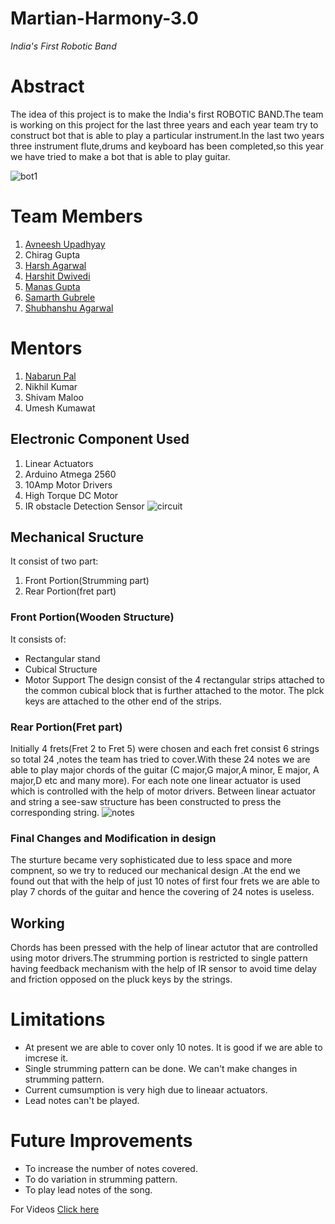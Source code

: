 # Martian-Harmony-3.0
_India's First Robotic Band_
# Abstract
The idea of this project is to make the India's first ROBOTIC BAND.The team is working on this project for the last three years and each year team try to construct bot that is able to play a particular instrument.In the last two years three instrument flute,drums and keyboard has been completed,so this year we have  tried to make a bot that is able to play guitar.

![bot1](https://user-images.githubusercontent.com/37136467/41505848-1a9ab348-722f-11e8-8612-65672746bbf3.JPG)


# Team Members
1. [Avneesh Upadhyay](https://github.com/AvneeshIITR)
2. Chirag Gupta
3. [Harsh Agarwal](https://github.com/harshagrawal18-iitr)
4. [Harshit Dwivedi](https://github.com/dwivediharshit)
5. [Manas Gupta](https://github.com/ManasGupta1998)   
6. [Samarth Gubrele](https://github.com/Sam5cool) 
7. [Shubhanshu Agarwal](https://github.com/Shubhanshu07)     

# Mentors
1. [Nabarun Pal](https://github.com/palnabarun)
2. Nikhil Kumar 
3. Shivam Maloo
4. Umesh Kumawat

## Electronic Component Used
1. Linear Actuators
2. Arduino Atmega 2560
3. 10Amp Motor Drivers
4. High Torque DC Motor 
5. IR obstacle Detection Sensor
![circuit](https://user-images.githubusercontent.com/37136467/41505857-6065d664-722f-11e8-8084-be17f3f6da4b.JPG)


## Mechanical Sructure
It consist of two part:
1. Front Portion(Strumming part)
2. Rear Portion(fret part)


### Front Portion(Wooden Structure)
It consists of:
- Rectangular stand
- Cubical Structure
- Motor Support
The design consist of the 4 rectangular strips attached to the common cubical block that is further attached to the motor. The plck keys are attached to the other end of the strips.

### Rear Portion(Fret part)
Initially 4 frets(Fret 2 to Fret 5) were chosen and each fret consist 6 strings so total 24 ,notes the team has tried to cover.With these 24 notes we are able to play major chords of the guitar (C major,G major,A minor, E major, A major,D etc and many more).
For each note one linear actuator is used which is controlled with the help of motor drivers. Between linear actuator and string a see-saw structure has been constructed to press the corresponding string.
![notes](https://user-images.githubusercontent.com/37136467/41505873-8ef7b650-722f-11e8-9167-9abb5a423093.jpg)


###  Final Changes and Modification in design
The sturture became very sophisticated due to less space and more compnent, so we try to reduced our mechanical design .At the end we found out that with the help of just 10 notes of first four frets we are able to play 7  chords of the guitar and hence the covering of 24 notes is useless.

 ## Working
 Chords has been pressed with the help of linear actutor that are controlled using motor drivers.The strumming portion is restricted to single pattern having feedback mechanism with the help of IR sensor to  avoid time delay and friction opposed on the pluck keys by the strings.
 # Limitations
 - At present we are able to cover only 10 notes. It is good if we are able to imcrese it.
 - Single strumming pattern can be done. We can't make changes in strumming pattern.
 - Current cumsumption is very high due to lineaar actuators.
 - Lead notes can't be played.
 # Future Improvements
 - To increase the number of notes covered.
 - To do variation in strumming pattern.
 - To play lead notes of the song.
  
 For Videos [Click here](https://drive.google.com/drive/folders/1WID6ml3QWSvtVuDsnx-lnMgWXt9H_xex?usp=sharing)
  
